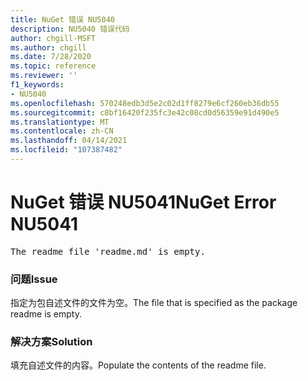 ```yaml
---
title: NuGet 错误 NU5040
description: NU5040 错误代码
author: chgill-MSFT
ms.author: chgill
ms.date: 7/28/2020
ms.topic: reference
ms.reviewer: ''
f1_keywords:
- NU5040
ms.openlocfilehash: 570248edb3d5e2c02d1ff8279e6cf260eb36db55
ms.sourcegitcommit: c8bf16420f235fc3e42c08cd0d56359e91d490e5
ms.translationtype: MT
ms.contentlocale: zh-CN
ms.lasthandoff: 04/14/2021
ms.locfileid: "107387482"
---
```

# <a name="nuget-error-nu5041"></a><span data-ttu-id="724f6-103">NuGet 错误 NU5041</span><span class="sxs-lookup"><span data-stu-id="724f6-103">NuGet Error NU5041</span></span>

<pre>The readme file 'readme.md' is empty.</pre>


### <a name="issue"></a><span data-ttu-id="724f6-104">问题</span><span class="sxs-lookup"><span data-stu-id="724f6-104">Issue</span></span> 

<span data-ttu-id="724f6-105">指定为包自述文件的文件为空。</span><span class="sxs-lookup"><span data-stu-id="724f6-105">The file that is specified as the package readme is empty.</span></span>


### <a name="solution"></a><span data-ttu-id="724f6-106">解决方案</span><span class="sxs-lookup"><span data-stu-id="724f6-106">Solution</span></span>

<span data-ttu-id="724f6-107">填充自述文件的内容。</span><span class="sxs-lookup"><span data-stu-id="724f6-107">Populate the contents of the readme file.</span></span>
